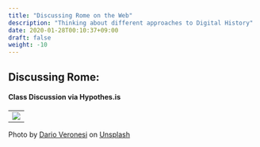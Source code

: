 ```yaml
---
title: "Discussing Rome on the Web"
description: "Thinking about different approaches to Digital History"
date: 2020-01-28T00:10:37+09:00
draft: false
weight: -10
---
```


## Discussing Rome: 
#### Class Discussion via Hypothes.is


<table >
	</tbody>
		<tr>
			<td><img src="https://images.unsplash.com/photo-1509024644558-2f56ce76c490?ixlib=rb-4.0.3&ixid=M3wxMjA3fDB8MHxwaG90by1wYWdlfHx8fGVufDB8fHx8fA%3D%3D&auto=format&fit=crop&w=2670&q=80"></td>
		</tr>
	</tbody>
</table>
Photo by <a href="https://unsplash.com/@dariovero_?utm_source=unsplash&utm_medium=referral&utm_content=creditCopyText">Dario Veronesi</a> on <a href="https://unsplash.com/photos/lUO-BjCiZEA?utm_source=unsplash&utm_medium=referral&utm_content=creditCopyText">Unsplash</a>
  

